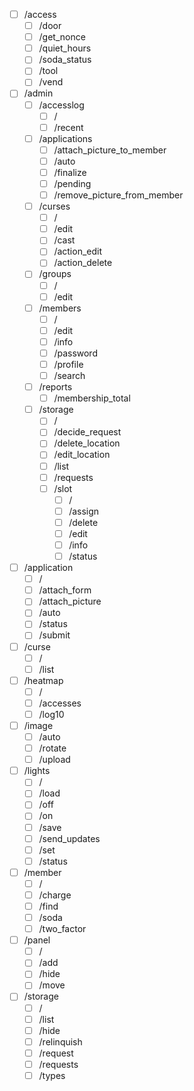 - [ ] /access
	- [ ] /door
	- [ ] /get_nonce
	- [ ] /quiet_hours
	- [ ] /soda_status
	- [ ] /tool
	- [ ] /vend
- [ ] /admin
	- [ ] /accesslog
		- [ ] /
		- [ ] /recent
	- [ ] /applications
		- [ ] /attach_picture_to_member
		- [ ] /auto
		- [ ] /finalize
		- [ ] /pending
		- [ ] /remove_picture_from_member
	- [ ] /curses
		- [ ] /
		- [ ] /edit
		- [ ] /cast
		- [ ] /action_edit
		- [ ] /action_delete
	- [ ] /groups
		- [ ] /
		- [ ] /edit
	- [ ] /members
		- [ ] /
		- [ ] /edit
		- [ ] /info
		- [ ] /password
		- [ ] /profile
		- [ ] /search
	- [ ] /reports
		- [ ] /membership_total
	- [ ] /storage
		- [ ] /
		- [ ] /decide_request
		- [ ] /delete_location
		- [ ] /edit_location
		- [ ] /list
		- [ ] /requests
		- [ ] /slot
			- [ ] /
			- [ ] /assign
			- [ ] /delete
			- [ ] /edit
			- [ ] /info
			- [ ] /status
- [ ] /application
	- [ ] /
	- [ ] /attach_form
	- [ ] /attach_picture
	- [ ] /auto
	- [ ] /status
	- [ ] /submit
- [ ] /curse
	- [ ] /
	- [ ] /list
- [ ] /heatmap
	- [ ] /
	- [ ] /accesses
	- [ ] /log10
- [ ] /image
	- [ ] /auto
	- [ ] /rotate
	- [ ] /upload
- [ ] /lights
	- [ ] /
	- [ ] /load
	- [ ] /off
	- [ ] /on
	- [ ] /save
	- [ ] /send_updates
	- [ ] /set
	- [ ] /status
- [ ] /member
	- [ ] /
	- [ ] /charge
	- [ ] /find
	- [ ] /soda
	- [ ] /two_factor
- [ ] /panel
	- [ ] /
	- [ ] /add
	- [ ] /hide
	- [ ] /move
- [ ] /storage
	- [ ] /
	- [ ] /list
	- [ ] /hide
	- [ ] /relinquish
	- [ ] /request
	- [ ] /requests
	- [ ] /types